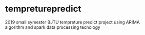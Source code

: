 # tempreturepredict
2019 small symester BJTU
tempreture predict project using ARIMA algorithm and spark data processing tecnology

